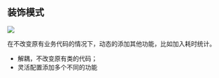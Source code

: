## 装饰模式

![](https://github.com/yulc-coding/design-pattern/tree/master/src/main/java/org/ylc/note/decorator/decorator.png)

在不改变原有业务代码的情况下，动态的添加其他功能，比如加入耗时统计。

* 解耦，不改变原有类的代码；
* 灵活配置添加多个不同的功能
